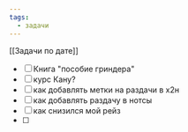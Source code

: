 ```yaml
---
tags:
  - задачи
---
```

[[Задачи по дате]]
- [ ] Книга "пособие гриндера"
- [ ] курс Кану?
- [ ] как добавлять метки на раздачи в х2н
- [ ] как добавлять раздачу в нотсы
- [ ] как снизился мой рейз
- [ ] 
